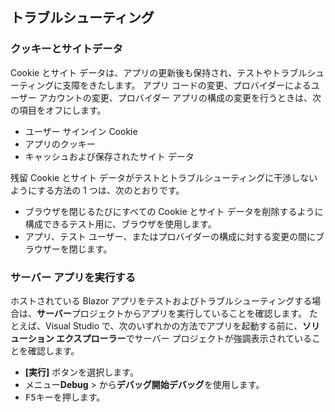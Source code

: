 ## <a name="troubleshoot"></a>トラブルシューティング

### <a name="cookies-and-site-data"></a>クッキーとサイトデータ

Cookie とサイト データは、アプリの更新後も保持され、テストやトラブルシューティングに支障をきたします。 アプリ コードの変更、プロバイダーによるユーザー アカウントの変更、プロバイダー アプリの構成の変更を行うときは、次の項目をオフにします。

* ユーザー サインイン Cookie
* アプリのクッキー
* キャッシュおよび保存されたサイト データ

残留 Cookie とサイト データがテストとトラブルシューティングに干渉しないようにする方法の 1 つは、次のとおりです。

* ブラウザを閉じるたびにすべての Cookie とサイト データを削除するように構成できるテスト用に、ブラウザを使用します。
* アプリ、テスト ユーザー、またはプロバイダーの構成に対する変更の間にブラウザーを閉じます。

### <a name="run-the-server-app"></a>サーバー アプリを実行する

ホストされている Blazor アプリをテストおよびトラブルシューティングする場合は、**サーバー**プロジェクトからアプリを実行していることを確認します。 たとえば、Visual Studio で、次のいずれかの方法でアプリを起動する前に、**ソリューション エクスプローラー**でサーバー プロジェクトが強調表示されていることを確認します。

* **[実行]** ボタンを選択します。
* メニュー**Debug** > から**デバッグ開始デバッグ**を使用します。
* <kbd>F5</kbd>キーを押します。
